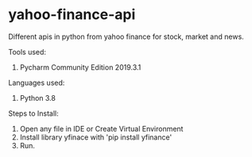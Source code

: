 # yahoo-finance-api
Different apis in python from yahoo finance for stock, market and news.

Tools used:
1. Pycharm Community Edition 2019.3.1

Languages used:
1. Python 3.8

Steps to Install:
1. Open any file in IDE or Create Virtual Environment
2. Install library yfinace with 'pip install yfinance'
3. Run.

